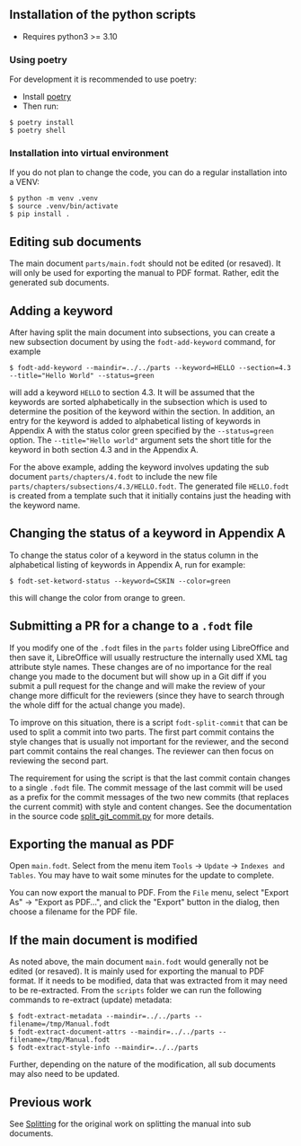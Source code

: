 

## Installation of the python scripts
- Requires python3 >= 3.10

### Using poetry
For development it is recommended to use poetry:

- Install [poetry](https://python-poetry.org/docs/)
- Then run:
```
$ poetry install
$ poetry shell
```

### Installation into virtual environment
If you do not plan to change the code, you can do a regular installation into a VENV:

```
$ python -m venv .venv
$ source .venv/bin/activate
$ pip install .
```

## Editing sub documents

The main document `parts/main.fodt` should not be edited (or resaved). It will
only be used for exporting the manual to PDF format. Rather, edit the generated sub documents.

## Adding a keyword

After having split the main document into subsections, you can create a new subsection document by
using the `fodt-add-keyword` command, for example
```
$ fodt-add-keyword --maindir=../../parts --keyword=HELLO --section=4.3 --title="Hello World" --status=green
```
will add a keyword `HELLO` to section 4.3. It will be assumed that the keywords are sorted
alphabetically in the subsection which is used to determine the position of the keyword
within the section. In addition, an entry for the keyword is added to alphabetical listing
of keywords in Appendix A with the
status color green specified by the `--status=green` option. The `--title="Hello world"`
argument sets the short title for the keyword in both section 4.3 and in the Appendix A.

For the above example, adding the keyword involves updating the sub document `parts/chapters/4.fodt`
to include the new file `parts/chapters/subsections/4.3/HELLO.fodt`.
The generated file `HELLO.fodt` is created from a template such that it initially contains just
the heading with the keyword name.

## Changing the status of a keyword in Appendix A

To change the status color of a keyword in the status column in the alphabetical listing of keywords
in Appendix A, run for example:

```
$ fodt-set-ketword-status --keyword=CSKIN --color=green
```

this will change the color from orange to green.

## Submitting a PR for a change to a `.fodt` file

If you modify one of the `.fodt` files in the `parts` folder using LibreOffice and then
save it, LibreOffice will usually restructure the internally used XML tag attribute style
names. These changes are of no importance for the real change you made to the document
but will show up in a Git diff if you submit a pull request for the change and will
make the review of your change more difficult for the reviewers (since they have to
search through the whole diff for the actual change you made).

To improve on this situation, there is a script `fodt-split-commit` that can be used
to split a commit into two parts. The first part commit contains the style changes that
is usually not important for the reviewer, and the second part commit contains the
real changes. The reviewer can then focus on reviewing the second part.

The requirement for using the script is that the last commit contain changes to a single
`.fodt` file. The commit message of the last commit will be used as a prefix for the commit
messages of the two new commits (that replaces the current commit) with style
and content changes. See the documentation in the source code [split_git_commit.py](src/fodt/split_git_commit.py) for more details.


## Exporting the manual as PDF

Open `main.fodt`. Select from the menu item `Tools` → `Update` → `Indexes and Tables`.
You may have to wait some minutes for the update to complete.

You can now export the manual to PDF. From the `File` menu, select "Export As" → "Export as PDF…",
and click the "Export" button in the dialog, then choose a filename for the PDF file.

## If the main document is modified

As noted above, the main document `main.fodt` would generally not be edited (or resaved). It is
mainly used for exporting the manual to PDF format. If it needs to be modified, data that was
extracted from it may need to be re-extracted. From the ``scripts`` folder we can run the following commands
to re-extract (update) metadata:

```
$ fodt-extract-metadata --maindir=../../parts --filename=/tmp/Manual.fodt
$ fodt-extract-document-attrs --maindir=../../parts --filename=/tmp/Manual.fodt
$ fodt-extract-style-info --maindir=../../parts
```

Further, depending on the nature of the modification, all sub documents may also need to be updated.

## Previous work

See [Splitting](docs/Splitting-The-Manual.md) for the original work on splitting the manual into
sub documents.

